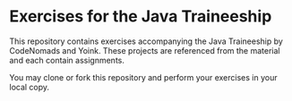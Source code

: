 # Exercises for the Java Traineeship

This repository contains exercises accompanying the Java Traineeship by CodeNomads and Yoink. These projects are referenced from the material
and each contain assignments.

You may clone or fork this repository and perform your exercises in your local copy.
